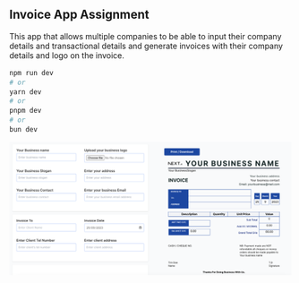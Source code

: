 ## Invoice App Assignment

This app that allows multiple companies to be able to input their company details and transactional details and generate invoices with their company details and logo on the invoice.

```bash
npm run dev
# or
yarn dev
# or
pnpm dev
# or
bun dev
```

![](preview.png)
